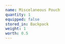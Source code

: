 ```yaml
---
name: Miscelaneous Pouch
quantity: 1
equipped: false
stored_in: Backpack
weight: 1
worth: 0.5
---
```

